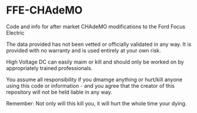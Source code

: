 # FFE-CHAdeMO
Code and info for after market CHAdeMO modifications to the Ford Focus Electric

The data provided has not been vetted or officially validated in any way. It is provided with no warranty and is used entirely at your own risk. 

High Voltage DC can easily maim or kill and should only be worked on by appropriately trained professionals.

You assume all responsibility if you dmamge anything or hurt/kill anyone using this code or information - and you agree that the creator of this repository will not be held liable in any way.

Remember: Not only will this kill you, it will hurt the whole time your dying.
